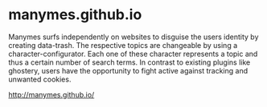 manymes.github.io
=================

Manymes surfs independently on websites to disguise the users identity by creating data-trash. The respective topics are changeable by using a character-configurator. Each one of these character represents a topic and thus a certain number of search terms. In contrast to existing plugins like ghostery, users have the opportunity to fight active against tracking and unwanted cookies.

http://manymes.github.io/
 
